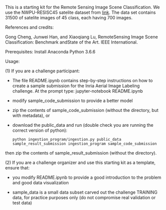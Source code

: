 This is a starting kit for the Remote Sensing Image Scene Classification. 
We use the NWPU-RESISC45 satelite dataset from [link](https://project.inria.fr/aerialimagelabeling/). The data set contains 31500 of satelite images of 45 class, each having 700 images.

References and credits: 

Gong Cheng,  Junwei Han,  and Xiaoqiang Lu,  RemoteSensing  Image  Scene  Classification:   Benchmark  andState of the Art. IEEE International.

Prerequisites:
Install Anaconda Python 3.6.6 

Usage:

(1) If you are a challenge participant:

- The file README.ipynb contains step-by-step instructions on how to create a sample submission for the Inria Aerial Image Labeling challenge. 
At the prompt type:
jupyter-notebook README.ipynb

- modify sample_code_submission to provide a better model

- zip the contents of sample_code_submission (without the directory, but with metadata), or

- download the public_data and run (double check you are running the correct version of python):

  `python ingestion_program/ingestion.py public_data sample_result_submission ingestion_program sample_code_submission`

then zip the contents of sample_result_submission (without the directory).

(2) If you are a challenge organizer and use this starting kit as a template, ensure that:

- you modify README.ipynb to provide a good introduction to the problem and good data visualization

- sample_data is a small data subset carved out the challenge TRAINING data, for practice purposes only (do not compromise real validation or test data)
